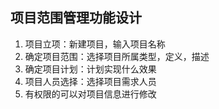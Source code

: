 ## 项目范围管理功能设计

1. 项目立项：新建项目，输入项目名称
2. 确定项目范围：选择项目所属类型，定义，描述
3. 确定项目计划：计划实现什么效果
4. 项目人员选择：选择项目需求人员
5. 有权限的可以对项目信息进行修改